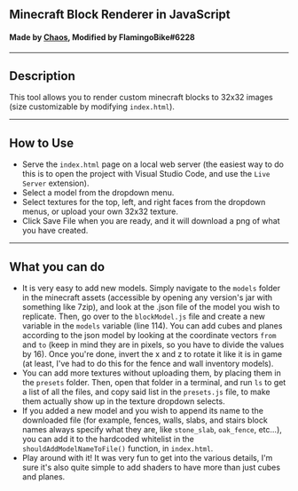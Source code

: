## Minecraft Block Renderer in JavaScript
#### Made by [Chaos](http://static.chaofan.io/blockRenderer/), Modified by FlamingoBike#6228

---

## Description

This tool allows you to render custom minecraft blocks to 32x32 images (size customizable by modifying `index.html`).

---

## How to Use

- Serve the `index.html` page on a local web server (the easiest way to do this is to open the project with Visual Studio Code, and use the `Live Server` extension).
- Select a model from the dropdown menu.
- Select textures for the top, left, and right faces from the dropdown menus, or upload your own 32x32 texture.
- Click Save File when you are ready, and it will download a png of what you have created.

---

## What you can do

- It is very easy to add new models. Simply navigate to the `models` folder in the minecraft assets (accessible by opening any version's jar with something like 7zip), and look at the .json file of the model you wish to replicate. Then, go over to the `blockModel.js` file and create a new variable in the `models` variable (line 114). You can add cubes and planes according to the json model by looking at the coordinate vectors `from` and `to` (keep in mind they are in pixels, so you have to divide the values by 16). Once you're done, invert the x and z to rotate it like it is in game (at least, I've had to do this for the fence and wall inventory models).
- You can add more textures without uploading them, by placing them in the `presets` folder. Then, open that folder in a terminal, and run `ls` to get a list of all the files, and copy said list in the `presets.js` file, to make them actually show up in the texture dropdown selects.
- If you added a new model and you wish to append its name to the downloaded file (for example, fences, walls, slabs, and stairs block names always specify what they are, like `stone_slab`, `oak_fence`, etc...), you can add it to the hardcoded whitelist in the `shouldAddModelNameToFile()` function, in `index.html`.
- Play around with it! It was very fun to get into the various details, I'm sure it's also quite simple to add shaders to have more than just cubes and planes.